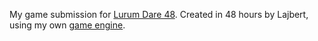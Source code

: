 My game submission for [Lurum Dare 48](https://ldjam.com/). 
Created in 48 hours by Lajbert, using my own [game engine](https://github.com/Lajbert/MonolithEngine).
